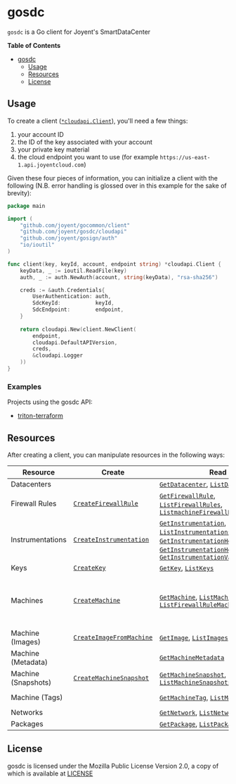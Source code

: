 # gosdc

`gosdc` is a Go client for Joyent's SmartDataCenter

<!-- markdown-toc start - Don't edit this section. Run M-x markdown-toc-generate-toc again -->
**Table of Contents**

- [gosdc](#gosdc)
    - [Usage](#usage)
    - [Resources](#resources)
    - [License](#license)

<!-- markdown-toc end -->

## Usage

To create a client
([`*cloudapi.Client`](https://godoc.org/github.com/joyent/gosdc/cloudapi#Client)),
you'll need a few things:

1. your account ID
2. the ID of the key associated with your account
3. your private key material
4. the cloud endpoint you want to use (for example
   `https://us-east-1.api.joyentcloud.com`)
   
Given these four pieces of information, you can initialize a client with the
following (N.B. error handling is glossed over in this example for the sake of
brevity):

```go
package main

import (
	"github.com/joyent/gocommon/client"
	"github.com/joyent/gosdc/cloudapi"
	"github.com/joyent/gosign/auth"
    "io/ioutil"
)

func client(key, keyId, account, endpoint string) *cloudapi.Client {
	keyData, _ := ioutil.ReadFile(key)
	auth, _ := auth.NewAuth(account, string(keyData), "rsa-sha256")

	creds := &auth.Credentials{
    	UserAuthentication: auth,
		SdcKeyId:           keyId,
		SdcEndpoint:        endpoint,
	}
    
	return cloudapi.New(client.NewClient(
		endpoint,
		cloudapi.DefaultAPIVersion,
		creds,
		&cloudapi.Logger
	))
}
```

### Examples

Projects using the gosdc API:

 - [triton-terraform](https://github.com/joyent/triton-terraform)

## Resources

After creating a client, you can manipulate resources in the following ways:

| Resource | Create | Read | Update | Delete | Extra |
|----------|--------|------|--------|--------|-------|
| Datacenters | | [`GetDatacenter`](https://godoc.org/github.com/joyent/gosdc/cloudapi#Client.GetDatacenter), [`ListDatacenters`](https://godoc.org/github.com/joyent/gosdc/cloudapi#Client.ListDatacenters) | | | |
| Firewall Rules | [`CreateFirewallRule`](https://godoc.org/github.com/joyent/gosdc/cloudapi#Client.CreateFirewallRule) | [`GetFirewallRule`](https://godoc.org/github.com/joyent/gosdc/cloudapi#Client.GetFirewallRule), [`ListFirewallRules`](https://godoc.org/github.com/joyent/gosdc/cloudapi#Client.ListFirewallRules), [`ListmachineFirewallRules`](https://godoc.org/github.com/joyent/gosdc/cloudapi#Client.ListMachineFirewallRules) | [`UpdateFirewallRule`](https://godoc.org/github.com/joyent/gosdc/cloudapi#Client.UpdateFirewallRule), [`EnableFirewallRule`](https://godoc.org/github.com/joyent/gosdc/cloudapi#Client.EnableFirewallRule), [`DisableFirewallRule`](https://godoc.org/github.com/joyent/gosdc/cloudapi#Client.DisableFirewallRule) | [`DeleteFirewallRule`](https://godoc.org/github.com/joyent/gosdc/cloudapi#Client.DeleteFirewallRule) | |
| Instrumentations | [`CreateInstrumentation`](https://godoc.org/github.com/joyent/gosdc/cloudapi#Client.CreateInstrumentation) | [`GetInstrumentation`](https://godoc.org/github.com/joyent/gosdc/cloudapi#Client.GetInstrumentation), [`ListInstrumentations`](https://godoc.org/github.com/joyent/gosdc/cloudapi#Client.ListInstrumentations), [`GetInstrumentationHeatmap`](https://godoc.org/github.com/joyent/gosdc/cloudapi#Client.GetInstrumentationHeatmap), [`GetInstrumentationHeatmapDetails`](https://godoc.org/github.com/joyent/gosdc/cloudapi#Client.GetInstrumentationHeatmapDetails), [`GetInstrumentationValue`](https://godoc.org/github.com/joyent/gosdc/cloudapi#Client.GetInstrumentationValue) | | [`DeleteInstrumentation`](https://godoc.org/github.com/joyent/gosdc/cloudapi#Client.DeleteInstrumentation) | [`DescribeAnalytics`](https://godoc.org/github.com/joyent/gosdc/cloudapi#Client.DescribeAnalytics) |
| Keys | [`CreateKey`](https://godoc.org/github.com/joyent/gosdc/cloudapi#Client.CreateKey) | [`GetKey`](https://godoc.org/github.com/joyent/gosdc/cloudapi#Client.GetKey), [`ListKeys`](https://godoc.org/github.com/joyent/gosdc/cloudapi#Client.ListKeys) | | [`DeleteKey`](https://godoc.org/github.com/joyent/gosdc/cloudapi#Client.DeleteKey) | |
| Machines | [`CreateMachine`](https://godoc.org/github.com/joyent/gosdc/cloudapi#Client.CreateMachine) | [`GetMachine`](https://godoc.org/github.com/joyent/gosdc/cloudapi#Client.GetMachine), [`ListMachines`](https://godoc.org/github.com/joyent/gosdc/cloudapi#Client.ListMachines), [`ListFirewallRuleMachines`](https://godoc.org/github.com/joyent/gosdc/cloudapi#Client.ListFirewallRuleMachines)  | [`RenameMachine`](https://godoc.org/github.com/joyent/gosdc/cloudapi#Client.RenameMachine), [`ResizeMachine`](https://godoc.org/github.com/joyent/gosdc/cloudapi#Client.ResizeMachine) | [`DeleteMachine`](https://godoc.org/github.com/joyent/gosdc/cloudapi#Client.DeleteMachine) | [`CountMachines`](https://godoc.org/github.com/joyent/gosdc/cloudapi#Client.CountMachines), [`MachineAudit`](https://godoc.org/github.com/joyent/gosdc/cloudapi#Client.MachineAudit), [`StartMachine`](https://godoc.org/github.com/joyent/gosdc/cloudapi#Client.StartMachine), [`StartMachineFromSnapshot`](https://godoc.org/github.com/joyent/gosdc/cloudapi#Client.StartMachineFromSnapshot), [`StopMachine`](https://godoc.org/github.com/joyent/gosdc/cloudapi#Client.StopMachine), [`RebootMachine`](https://godoc.org/github.com/joyent/gosdc/cloudapi#Client.RebootMachine) |
| Machine (Images) | [`CreateImageFromMachine`](https://godoc.org/github.com/joyent/gosdc/cloudapi#Client.CreateImageFromMachine) | [`GetImage`](https://godoc.org/github.com/joyent/gosdc/cloudapi#Client.GetImage), [`ListImages`](https://godoc.org/github.com/joyent/gosdc/cloudapi#Client.ListImages) | | [`DeleteImage`](https://godoc.org/github.com/joyent/gosdc/cloudapi#Client.DeleteImage) | [`ExportImage`](https://godoc.org/github.com/joyent/gosdc/cloudapi#Client.ExportImage) |
| Machine (Metadata) | | [`GetMachineMetadata`](https://godoc.org/github.com/joyent/gosdc/cloudapi#Client.GetMachineMetadata) | [`UpdateMachineMetadata`](https://godoc.org/github.com/joyent/gosdc/cloudapi#Client.UpdateMachineMetadata) | [`DeleteMachineMetadata`](https://godoc.org/github.com/joyent/gosdc/cloudapi#Client.DeleteMachineMetadata), [`DeleteAllMachineMetadata`](https://godoc.org/github.com/joyent/gosdc/cloudapi#Client.DeleteAllMachineMetadata) | |
| Machine (Snapshots) | [`CreateMachineSnapshot`](https://godoc.org/github.com/joyent/gosdc/cloudapi#Client.CreateMachineSnapshot) | [`GetMachineSnapshot`](https://godoc.org/github.com/joyent/gosdc/cloudapi#Client.GetMachineSnapshot), [`ListMachineSnapshots`](https://godoc.org/github.com/joyent/gosdc/cloudapi#Client.ListMachineSnapshots) | | [`DeleteMachineSnapshot`](https://godoc.org/github.com/joyent/gosdc/cloudapi#Client.DeleteMachineSnapshot) | |
| Machine (Tags) | | [`GetMachineTag`](https://godoc.org/github.com/joyent/gosdc/cloudapi#Client.GetMachineTag), [`ListMachineTags`](https://godoc.org/github.com/joyent/gosdc/cloudapi#Client.ListMachineTags) | [`AddMachineTags`](https://godoc.org/github.com/joyent/gosdc/cloudapi#Client.AddMachineTags), [`ReplaceMachineTags`](https://godoc.org/github.com/joyent/gosdc/cloudapi#Client.ReplaceMachineTags) | [`DeleteMachineTag`](https://godoc.org/github.com/joyent/gosdc/cloudapi#Client.DeleteMachineTag), [`DeleteMachineTags`](https://godoc.org/github.com/joyent/gosdc/cloudapi#Client.DeleteMachineTags) | [`EnableFirewallMachine`](https://godoc.org/github.com/joyent/gosdc/cloudapi#Client.EnableFirewallMachine), [`DisableFirewallMachine`](https://godoc.org/github.com/joyent/gosdc/cloudapi#Client.DisableFirewallMachine) |
| Networks | | [`GetNetwork`](https://godoc.org/github.com/joyent/gosdc/cloudapi#Client.GetNetwork), [`ListNetworks`](https://godoc.org/github.com/joyent/gosdc/cloudapi#Client.ListNetworks) | | | |
| Packages | | [`GetPackage`](https://godoc.org/github.com/joyent/gosdc/cloudapi#Client.GetPackage), [`ListPackages`](https://godoc.org/github.com/joyent/gosdc/cloudapi#Client.ListPackages) | | | |

## License

gosdc is licensed under the Mozilla Public License Version 2.0, a copy of which
is available at [LICENSE](LICENSE)
